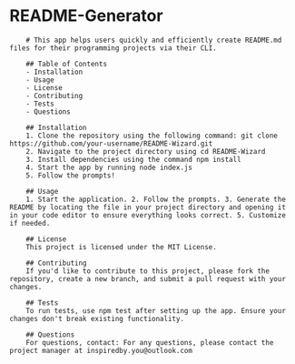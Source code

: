 # README-Generator


        # This app helps users quickly and efficiently create README.md files for their programming projects via their CLI.
        
        ## Table of Contents 
        - Installation
        - Usage
        - License
        - Contributing
        - Tests
        - Questions

        ## Installation
        1. Clone the repository using the following command: git clone https://github.com/your-username/README-Wizard.git 
        2. Navigate to the project directory using cd README-Wizard 
        3. Install dependencies using the command npm install 
        4. Start the app by running node index.js 
        5. Follow the prompts!

        ## Usage
        1. Start the application. 2. Follow the prompts. 3. Generate the README by locating the file in your project directory and opening it in your code editor to ensure everything looks correct. 5. Customize if needed.

        ## License
        This project is licensed under the MIT License.

        ## Contributing
        If you'd like to contribute to this project, please fork the repository, create a new branch, and submit a pull request with your changes.

        ## Tests
        To run tests, use npm test after setting up the app. Ensure your changes don't break existing functionality. 

        ## Questions
        For questions, contact: For any questions, please contact the project manager at inspiredby.you@outlook.com
        
